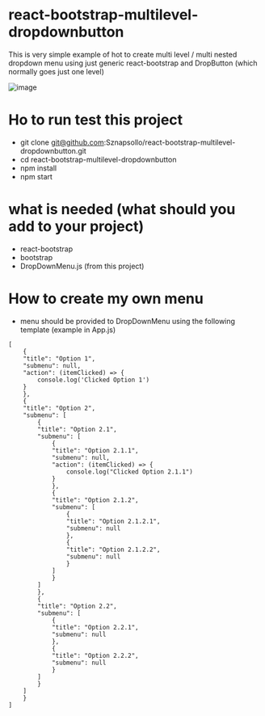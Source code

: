# react-bootstrap-multilevel-dropdownbutton

This is very simple example of hot to create multi level / multi nested dropdown menu using just generic react-bootstrap and DropButton (which normally goes just one level)

![image](https://github.com/user-attachments/assets/df866acc-1a2e-4c39-b850-f2c6557bfe21)


# Ho to run test this project
- git clone git@github.com:Sznapsollo/react-bootstrap-multilevel-dropdownbutton.git
- cd react-bootstrap-multilevel-dropdownbutton
- npm install
- npm start

# what is needed (what should you add to your project)
- react-bootstrap
- bootstrap
- DropDownMenu.js (from this project)

# How to create my own menu
- menu should be provided to DropDownMenu using the following template (example in App.js)

```
[
    {
    "title": "Option 1",
    "submenu": null,
    "action": (itemClicked) => {
        console.log('Clicked Option 1')
    }
    },
    {
    "title": "Option 2",
    "submenu": [
        {
        "title": "Option 2.1",
        "submenu": [
            {
            "title": "Option 2.1.1",
            "submenu": null,
            "action": (itemClicked) => {
                console.log("Clicked Option 2.1.1")
            }
            },
            {
            "title": "Option 2.1.2",
            "submenu": [
                {
                "title": "Option 2.1.2.1",
                "submenu": null
                },
                {
                "title": "Option 2.1.2.2",
                "submenu": null
                }
            ]
            }
        ]
        },
        {
        "title": "Option 2.2",
        "submenu": [
            {
            "title": "Option 2.2.1",
            "submenu": null
            },
            {
            "title": "Option 2.2.2",
            "submenu": null
            }
        ]
        }
    ]
    }
]

```
